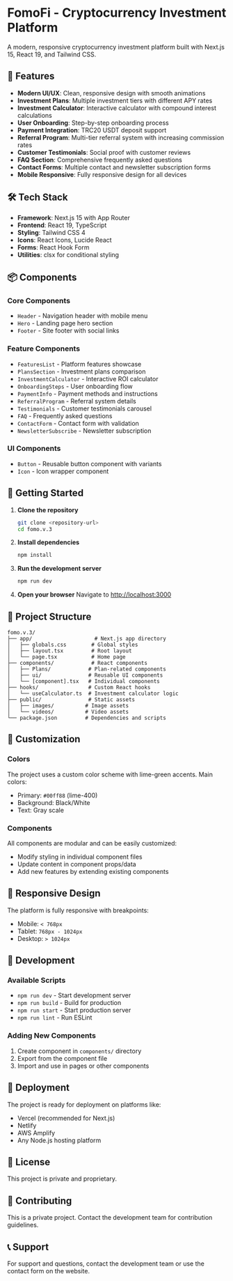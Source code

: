 # FomoFi - Cryptocurrency Investment Platform

A modern, responsive cryptocurrency investment platform built with Next.js 15, React 19, and Tailwind CSS.

## 🚀 Features

- **Modern UI/UX**: Clean, responsive design with smooth animations
- **Investment Plans**: Multiple investment tiers with different APY rates
- **Investment Calculator**: Interactive calculator with compound interest calculations
- **User Onboarding**: Step-by-step onboarding process
- **Payment Integration**: TRC20 USDT deposit support
- **Referral Program**: Multi-tier referral system with increasing commission rates
- **Customer Testimonials**: Social proof with customer reviews
- **FAQ Section**: Comprehensive frequently asked questions
- **Contact Forms**: Multiple contact and newsletter subscription forms
- **Mobile Responsive**: Fully responsive design for all devices

## 🛠️ Tech Stack

- **Framework**: Next.js 15 with App Router
- **Frontend**: React 19, TypeScript
- **Styling**: Tailwind CSS 4
- **Icons**: React Icons, Lucide React
- **Forms**: React Hook Form
- **Utilities**: clsx for conditional styling

## 📦 Components

### Core Components
- `Header` - Navigation header with mobile menu
- `Hero` - Landing page hero section
- `Footer` - Site footer with social links

### Feature Components
- `FeaturesList` - Platform features showcase
- `PlansSection` - Investment plans comparison
- `InvestmentCalculator` - Interactive ROI calculator
- `OnboardingSteps` - User onboarding flow
- `PaymentInfo` - Payment methods and instructions
- `ReferralProgram` - Referral system details
- `Testimonials` - Customer testimonials carousel
- `FAQ` - Frequently asked questions
- `ContactForm` - Contact form with validation
- `NewsletterSubscribe` - Newsletter subscription

### UI Components
- `Button` - Reusable button component with variants
- `Icon` - Icon wrapper component

## 🚀 Getting Started

1. **Clone the repository**
   ```bash
   git clone <repository-url>
   cd fomo.v.3
   ```

2. **Install dependencies**
   ```bash
   npm install
   ```

3. **Run the development server**
   ```bash
   npm run dev
   ```

4. **Open your browser**
   Navigate to [http://localhost:3000](http://localhost:3000)

## 📁 Project Structure

```
fomo.v.3/
├── app/                    # Next.js app directory
│   ├── globals.css        # Global styles
│   ├── layout.tsx         # Root layout
│   └── page.tsx           # Home page
├── components/            # React components
│   ├── Plans/            # Plan-related components
│   ├── ui/               # Reusable UI components
│   └── [component].tsx   # Individual components
├── hooks/                # Custom React hooks
│   └── useCalculator.ts  # Investment calculator logic
├── public/               # Static assets
│   ├── images/          # Image assets
│   └── videos/          # Video assets
└── package.json         # Dependencies and scripts
```

## 🎨 Customization

### Colors
The project uses a custom color scheme with lime-green accents. Main colors:
- Primary: `#00ff88` (lime-400)
- Background: Black/White
- Text: Gray scale

### Components
All components are modular and can be easily customized:
- Modify styling in individual component files
- Update content in component props/data
- Add new features by extending existing components

## 📱 Responsive Design

The platform is fully responsive with breakpoints:
- Mobile: `< 768px`
- Tablet: `768px - 1024px`
- Desktop: `> 1024px`

## 🔧 Development

### Available Scripts
- `npm run dev` - Start development server
- `npm run build` - Build for production
- `npm run start` - Start production server
- `npm run lint` - Run ESLint

### Adding New Components
1. Create component in `components/` directory
2. Export from the component file
3. Import and use in pages or other components

## 🚀 Deployment

The project is ready for deployment on platforms like:
- Vercel (recommended for Next.js)
- Netlify
- AWS Amplify
- Any Node.js hosting platform

## 📄 License

This project is private and proprietary.

## 🤝 Contributing

This is a private project. Contact the development team for contribution guidelines.

## 📞 Support

For support and questions, contact the development team or use the contact form on the website.